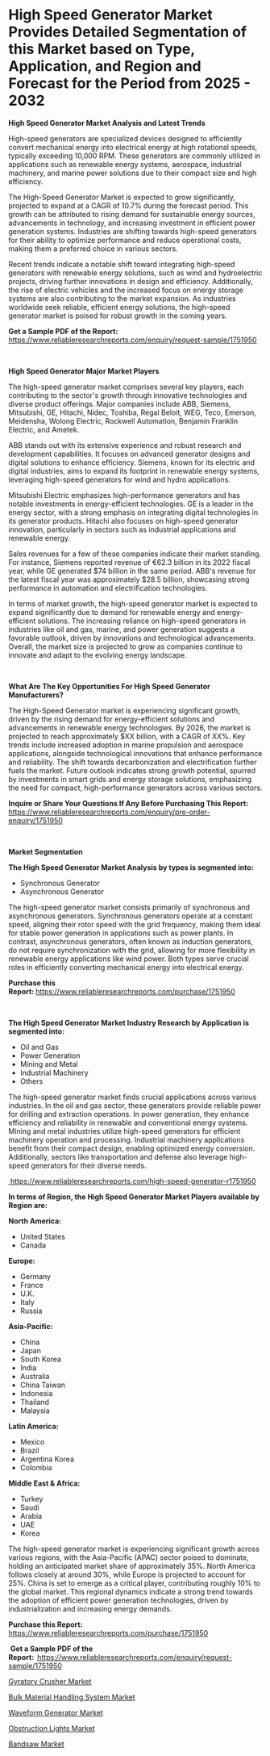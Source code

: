 <p><h1>High Speed Generator Market Provides Detailed Segmentation of this Market based on Type, Application, and Region and Forecast for the Period from 2025 - 2032</h1></p><p><strong>High Speed Generator Market Analysis and Latest Trends</strong></p>
<p><p>High-speed generators are specialized devices designed to efficiently convert mechanical energy into electrical energy at high rotational speeds, typically exceeding 10,000 RPM. These generators are commonly utilized in applications such as renewable energy systems, aerospace, industrial machinery, and marine power solutions due to their compact size and high efficiency.</p><p>The High-Speed Generator Market is expected to grow significantly, projected to expand at a CAGR of 10.7% during the forecast period. This growth can be attributed to rising demand for sustainable energy sources, advancements in technology, and increasing investment in efficient power generation systems. Industries are shifting towards high-speed generators for their ability to optimize performance and reduce operational costs, making them a preferred choice in various sectors.</p><p>Recent trends indicate a notable shift toward integrating high-speed generators with renewable energy solutions, such as wind and hydroelectric projects, driving further innovations in design and efficiency. Additionally, the rise of electric vehicles and the increased focus on energy storage systems are also contributing to the market expansion. As industries worldwide seek reliable, efficient energy solutions, the high-speed generator market is poised for robust growth in the coming years.</p></p>
<p><strong>Get a Sample PDF of the Report:&nbsp;</strong> <a href="https://www.reliableresearchreports.com/enquiry/request-sample/1751950?utm_campaign=48&utm_medium=2&utm_source=Github&utm_content=ia&utm_term=09042025&utm_id=high-speed-generator">https://www.reliableresearchreports.com/enquiry/request-sample/1751950</a></p>
<p>&nbsp;</p>
<p><strong>High Speed Generator Major Market Players</strong></p>
<p><p>The high-speed generator market comprises several key players, each contributing to the sector's growth through innovative technologies and diverse product offerings. Major companies include ABB, Siemens, Mitsubishi, GE, Hitachi, Nidec, Toshiba, Regal Beloit, WEG, Teco, Emerson, Meidensha, Wolong Electric, Rockwell Automation, Benjamin Franklin Electric, and Ametek.</p><p>ABB stands out with its extensive experience and robust research and development capabilities. It focuses on advanced generator designs and digital solutions to enhance efficiency. Siemens, known for its electric and digital industries, aims to expand its footprint in renewable energy systems, leveraging high-speed generators for wind and hydro applications.</p><p>Mitsubishi Electric emphasizes high-performance generators and has notable investments in energy-efficient technologies. GE is a leader in the energy sector, with a strong emphasis on integrating digital technologies in its generator products. Hitachi also focuses on high-speed generator innovation, particularly in sectors such as industrial applications and renewable energy.</p><p>Sales revenues for a few of these companies indicate their market standing. For instance, Siemens reported revenue of €62.3 billion in its 2022 fiscal year, while GE generated $74 billion in the same period. ABB's revenue for the latest fiscal year was approximately $28.5 billion, showcasing strong performance in automation and electrification technologies.</p><p>In terms of market growth, the high-speed generator market is expected to expand significantly due to demand for renewable energy and energy-efficient solutions. The increasing reliance on high-speed generators in industries like oil and gas, marine, and power generation suggests a favorable outlook, driven by innovations and technological advancements. Overall, the market size is projected to grow as companies continue to innovate and adapt to the evolving energy landscape.</p></p>
<p>&nbsp;</p>
<p><strong>What Are The Key Opportunities For High Speed Generator Manufacturers?</strong></p>
<p><p>The High-Speed Generator market is experiencing significant growth, driven by the rising demand for energy-efficient solutions and advancements in renewable energy technologies. By 2026, the market is projected to reach approximately $XX billion, with a CAGR of XX%. Key trends include increased adoption in marine propulsion and aerospace applications, alongside technological innovations that enhance performance and reliability. The shift towards decarbonization and electrification further fuels the market. Future outlook indicates strong growth potential, spurred by investments in smart grids and energy storage solutions, emphasizing the need for compact, high-performance generators across various sectors.</p></p>
<p><strong>Inquire or Share Your Questions If Any Before Purchasing This Report:</strong> <a href="https://www.reliableresearchreports.com/enquiry/pre-order-enquiry/1751950?utm_campaign=48&utm_medium=2&utm_source=Github&utm_content=ia&utm_term=09042025&utm_id=high-speed-generator">https://www.reliableresearchreports.com/enquiry/pre-order-enquiry/1751950</a></p>
<p>&nbsp;</p>
<p><strong>Market Segmentation</strong></p>
<p><strong>The High Speed Generator Market Analysis by types is segmented into:</strong></p>
<p><ul><li>Synchronous Generator</li><li>Asynchronous Generator</li></ul></p>
<p><p>The high-speed generator market consists primarily of synchronous and asynchronous generators. Synchronous generators operate at a constant speed, aligning their rotor speed with the grid frequency, making them ideal for stable power generation in applications such as power plants. In contrast, asynchronous generators, often known as induction generators, do not require synchronization with the grid, allowing for more flexibility in renewable energy applications like wind power. Both types serve crucial roles in efficiently converting mechanical energy into electrical energy.</p></p>
<p><strong>Purchase this Report:&nbsp;</strong><a href="https://www.reliableresearchreports.com/purchase/1751950?utm_campaign=48&utm_medium=2&utm_source=Github&utm_content=ia&utm_term=09042025&utm_id=high-speed-generator">https://www.reliableresearchreports.com/purchase/1751950</a></p>
<p>&nbsp;</p>
<p><strong>The High Speed Generator Market Industry Research by Application is segmented into:</strong></p>
<p><ul><li>Oil and Gas</li><li>Power Generation</li><li>Mining and Metal</li><li>Industrial Machinery</li><li>Others</li></ul></p>
<p><p>The high-speed generator market finds crucial applications across various industries. In the oil and gas sector, these generators provide reliable power for drilling and extraction operations. In power generation, they enhance efficiency and reliability in renewable and conventional energy systems. Mining and metal industries utilize high-speed generators for efficient machinery operation and processing. Industrial machinery applications benefit from their compact design, enabling optimized energy conversion. Additionally, sectors like transportation and defense also leverage high-speed generators for their diverse needs.</p></p>
<p><a href="https://www.reliableresearchreports.com/high-speed-generator-r1751950?utm_campaign=48&utm_medium=2&utm_source=Github&utm_content=ia&utm_term=09042025&utm_id=high-speed-generator">&nbsp;https://www.reliableresearchreports.com/high-speed-generator-r1751950</a></p>
<p><strong>In terms of Region, the High Speed Generator Market Players available by Region are:</strong></p>
<p>
    <p> <strong> North America: </strong>
        <ul>
            <li>United States</li>
            <li>Canada</li>
        </ul>
        </p> 
    <p> <strong> Europe: </strong>
        <ul>
            <li>Germany</li>
            <li>France</li>
            <li>U.K.</li>
            <li>Italy</li>
            <li>Russia</li>
        </ul>
        </p> 
    <p> <strong> Asia-Pacific: </strong>
        <ul>
            <li>China</li>
            <li>Japan</li>
            <li>South Korea</li>
            <li>India</li>
            <li>Australia</li>
            <li>China Taiwan</li>
            <li>Indonesia</li>
            <li>Thailand</li>
            <li>Malaysia</li>
        </ul>
        </p> 
    <p> <strong> Latin America: </strong>
        <ul>
            <li>Mexico</li>
            <li>Brazil</li>
            <li>Argentina Korea</li>
            <li>Colombia</li>
        </ul>
        </p> 
    <p> <strong> Middle East & Africa: </strong>
        <ul>
            <li>Turkey</li>
            <li>Saudi</li>
            <li>Arabia</li>
            <li>UAE</li>
            <li>Korea</li>
        </ul>
    </p>
    </p>
<p><p>The high-speed generator market is experiencing significant growth across various regions, with the Asia-Pacific (APAC) sector poised to dominate, holding an anticipated market share of approximately 35%. North America follows closely at around 30%, while Europe is projected to account for 25%. China is set to emerge as a critical player, contributing roughly 10% to the global market. This regional dynamics indicate a strong trend towards the adoption of efficient power generation technologies, driven by industrialization and increasing energy demands.</p></p>
<p><strong>Purchase this Report: </strong><a href="https://www.reliableresearchreports.com/purchase/1751950?utm_campaign=48&utm_medium=2&utm_source=Github&utm_content=ia&utm_term=09042025&utm_id=high-speed-generator">https://www.reliableresearchreports.com/purchase/1751950</a></p>
<p>&nbsp;<strong>Get a Sample PDF of the Report:&nbsp;&nbsp;</strong><a href="https://www.reliableresearchreports.com/enquiry/request-sample/1751950?utm_campaign=48&utm_medium=2&utm_source=Github&utm_content=ia&utm_term=09042025&utm_id=high-speed-generator">https://www.reliableresearchreports.com/enquiry/request-sample/1751950</a></p>
<p><strong></strong></p>
<p><p><a href="https://github.com/variothonia/Market-Research-Report-List-1/blob/main/gyratory-crusher-market.md?utm_campaign=48&utm_medium=2&utm_source=Github&utm_content=ia&utm_term=09042025&utm_id=high-speed-generator">Gyratory Crusher Market</a></p><p><a href="https://github.com/berkemiars2j/Market-Research-Report-List-1/blob/main/bulk-material-handling-system-market.md?utm_campaign=48&utm_medium=2&utm_source=Github&utm_content=ia&utm_term=09042025&utm_id=high-speed-generator">Bulk Material Handling System Market</a></p><p><a href="https://github.com/lalkobrinarb/Market-Research-Report-List-1/blob/main/waveform-generator-market.md?utm_campaign=48&utm_medium=2&utm_source=Github&utm_content=ia&utm_term=09042025&utm_id=high-speed-generator">Waveform Generator Market</a></p><p><a href="https://github.com/hutchkloor4x/Market-Research-Report-List-1/blob/main/obstruction-lights-market.md?utm_campaign=48&utm_medium=2&utm_source=Github&utm_content=ia&utm_term=09042025&utm_id=high-speed-generator">Obstruction Lights Market</a></p><p><a href="https://github.com/kimanyuzuga/Market-Research-Report-List-1/blob/main/bandsaw-market.md?utm_campaign=48&utm_medium=2&utm_source=Github&utm_content=ia&utm_term=09042025&utm_id=high-speed-generator">Bandsaw Market</a></p></p>